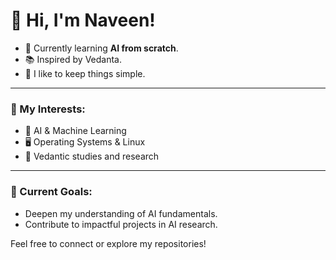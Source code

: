 # 👋 Hi, I'm Naveen!

- 🌱 Currently learning **AI from scratch**.  
- 📚 Inspired by Vedanta.
- 🤗 I like to keep things simple.

---

### 📌 My Interests:
- 🤖 AI & Machine Learning
- 🖥️ Operating Systems & Linux
- 📘 Vedantic studies and research
  
---

### 🚀 Current Goals:
- Deepen my understanding of AI fundamentals.  
- Contribute to impactful projects in AI research.  

Feel free to connect or explore my repositories!
